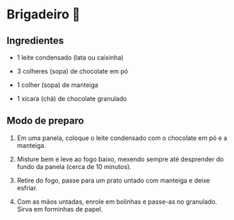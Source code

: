 # Brigadeiro :chocolate_bar:



## Ingredientes

* 1 leite condensado (lata ou caixinha)

 * 3 colheres (sopa) de chocolate em pó
 * 1 colher (sopa) de manteiga
 * 1 xícara (chá) de chocolate granulado



## Modo de preparo

 1. Em uma panela, coloque o leite condensado com o chocolate em pó e a manteiga.

 2. Misture bem e leve ao fogo baixo, mexendo sempre até desprender do fundo da panela (cerca de 10 minutos).

 3. Retire do fogo, passe para um prato untado com manteiga e deixe esfriar.

 4. Com as mãos untadas, enrole em bolinhas e passe-as no granulado. Sirva em forminhas de papel.